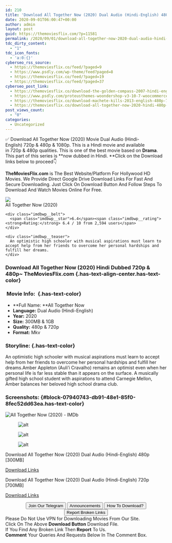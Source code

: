 ```yaml
---
id: 210
title: 'Download All Together Now (2020) Dual Audio (Hindi-English) 480p [300MB] || 720p [1GB]'
date: 2020-09-01T06:00:47+00:00
author: admin
layout: post
guid: https://themoviesflix.com/?p=11581
permalink: /2020/09/01/download-all-together-now-2020-dual-audio-hindi-english-480p-300mb-720p-1gb/
tdc_dirty_content:
  - "1"
tdc_icon_fonts:
  - 'a:0:{}'
cyberseo_rss_source:
  - https://themoviesflix.co/feed/?paged=9
  - https://www.psdly.com/wp-theme/feed?paged=8
  - https://themoviesflix.co/feed/?paged=19
  - https://themoviesflix.co/feed/?paged=37
cyberseo_post_link:
  - https://themoviesflix.co/download-the-golden-compass-2007-hindi-english-480p-720-1080p/
  - https://www.psdly.com/proteusthemes-woondershop-v3-10-7-woocommerce-theme-for-ecommerce-professionals
  - https://themoviesflix.co/download-machete-kills-2013-english-480p-720p/
  - https://themoviesflix.co/download-all-together-now-2020-hindi-480p-720p/
post_views_count:
  - "0"
categories:
  - Uncategorized
---
```

✅ Download All Together Now (2020)&nbsp;Movie&nbsp;Dual Audio (Hindi-English)&nbsp;720p&nbsp;&&nbsp;480p&nbsp;& 1080p. This is a Hindi movie and available in&nbsp;720p&nbsp;&&nbsp;480p&nbsp;qualities. This is one of the best movie based on&nbsp;**Drama**. This part of this series is&nbsp;**now dubbed in&nbsp;Hindi.&nbsp;**Click on the Download links below to proceed👇

**TheMoviesFlix.com**&nbsp;is The Best Website/Platform For Hollywood HD Movies. We Provide Direct Google Drive Download Links For Fast And Secure Downloading. Just Click On Download Button And Follow Steps To Download And Watch Movies Online For Free.

<div class="imdbwp imdbwp--movie dark">
  <div class="imdbwp__thumb">
    <a class="imdbwp__link" target="_blank" title="All Together Now" href="https://www.imdb.com/title/tt3155342/" rel="nofollow noopener noreferrer"><img class="imdbwp__img" src="https://m.media-amazon.com/images/M/MV5BZTM4OGY1NDctM2ZiMy00NWZhLThjODktODY1YTczOTdhYzgzXkEyXkFqcGdeQXVyNjEwNTM2Mzc@._V1_SX300.jpg" /></a>
  </div>
  
  <div class="imdbwp__content">
    <div class="imdbwp__header">
      <span class="imdbwp__title">All Together Now</span> (2020)
    </div>
    
    <div class="imdbwp__belt">
      <span class="imdbwp__star">6.4</span><span class="imdbwp__rating"><strong>Rating:</strong> 6.4 / 10 from 2,594 users</span>
    </div>
    
    <div class="imdbwp__teaser">
      An optimistic high schooler with musical aspirations must learn to accept help from her friends to overcome her personal hardships and fulfill her dreams.
    </div>
  </div>
</div>

### Download All Together Now (2020) Hindi Dubbed 720p & 480p~ TheMoviesFlix.com {.has-text-align-center.has-text-color}

### &nbsp;Movie Info:&nbsp; {.has-text-color}

  * **Full Name:&nbsp;**All Together Now
  * **Language:**&nbsp;Dual Audio (Hindi-English)
  * **Year:** 2020
  * **Size:**&nbsp;300MB & 1GB
  * **Quality:**&nbsp;480p & 720p&nbsp;
  * **Format:**&nbsp;Mkv

### Storyline: {.has-text-color}

An optimistic high schooler with musical aspirations must learn to accept help from her friends to overcome her personal hardships and fulfill her dreams.Amber Appleton (Auli’i Cravalho) remains an optimist even when her personal life is far less stable than it appears on the surface. A musically gifted high school student with aspirations to attend Carnegie Mellon, Amber balances her beloved high school drama club.

### Screenshots: {#block-07940743-db91-48e1-85f0-8fec52dd63ea.has-text-color}<figure class="wp-block-image alignwide">

![All Together Now (2020) - IMDb](https://m.media-amazon.com/images/M/MV5BODRjNzFhN2YtZGVjNi00ZDRkLWFmNzMtZWQ0YmFhNTJkZDVkXkEyXkFqcGdeQWpnYW1i._V1_UX477_CR0,0,477,268_AL_.jpg) </figure> <figure class="wp-block-image alignwide">![alt](https://imagecurl.com/images/81335120558809108489_thumb.png)</figure> <figure class="wp-block-image alignwide">![alt](https://imagecurl.com/images/68794389942048977010_thumb.png)</figure> <figure class="wp-block-image alignwide">![alt](https://imagecurl.com/images/74188411739534261216_thumb.png)</figure> 

<p class="has-text-align-center has-text-color has-medium-font-size">
  Download All Together Now (2020) Dual Audio (Hindi-English) 480p [300MB]
</p>

<span class="mb-center maxbutton-3-center"><span class="maxbutton-3-container mb-container"><a class="maxbutton-3 maxbutton maxbutton-post-button" target="_blank" rel="nofollow noopener noreferrer" href="https://coinquint.com/a8088/"><span class="mb-text">Download Links</span></a></span></span>

<p class="has-text-align-center has-text-color has-medium-font-size">
  Download All Together Now (2020) Dual Audio (Hindi-English) 720p [700MB]
</p>

<span class="mb-center maxbutton-3-center"><span class="maxbutton-3-container mb-container"><a class="maxbutton-3 maxbutton maxbutton-post-button" target="_blank" rel="nofollow noopener noreferrer" href="https://coinquint.com/a8090/"><span class="mb-text">Download Links</span></a></span></span>

<center>
</center>

<center>
  <a href="https://t.me/themoviesflixcom" target="_blank" data-wpel-link="external" rel="nofollow external noopener noreferrer"><button class="button button5">Join Our Telegram</button></a> <a href="https://themoviesflix.co/download-all-together-now-2020-hindi-480p-720p/#" target="_blank" data-wpel-link="external" rel="nofollow external noopener noreferrer"><button class="button button5">Announcements</button></a> <a href="https://themoviesflix.com/how-to-download/" target="_blank" data-wpel-link="external" rel="nofollow external noopener noreferrer"><button class="button button5">How To Download?</button></a> <a href="https://themoviesflix.co/download-all-together-now-2020-hindi-480p-720p/#" target="_blank" data-wpel-link="external" rel="nofollow external noopener noreferrer"><button class="button button5">Report Broken Links</button></a>
</center>

<div class="alert alert-danger">
  Please Do Not Use VPN for Downloading Movies From Our Site.
</div>

<div class="alert alert-success">
  Click On The Above <strong>Download Button</strong> Download File.
</div>

<div class="alert alert-warning">
  If You Find Any Broken Link Then <strong>Report</strong> To Us.
</div>

<div class="alert alert-info">
  <strong>Comment</strong> Your Queries And Requests Below In The Comment Box.
</div>